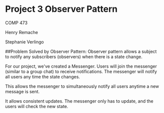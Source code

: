 # Project 3 Observer Pattern
COMP 473

Henry Remache

Stephanie Verlingo

##Problem Solved by Observer Pattern:
Observer pattern allows a subject to notify any subscribers (observers) when there is a state change.

For our project, we've created a Messenger. Users will join the messenger (similar to a group chat) to receive
notifications. The messenger will notify all users any time the state changes.

This allows the messenger to simultaneously notify all users anytime a new message is sent.

It allows consistent updates. The messenger only has to update, and the users will check the new state.
